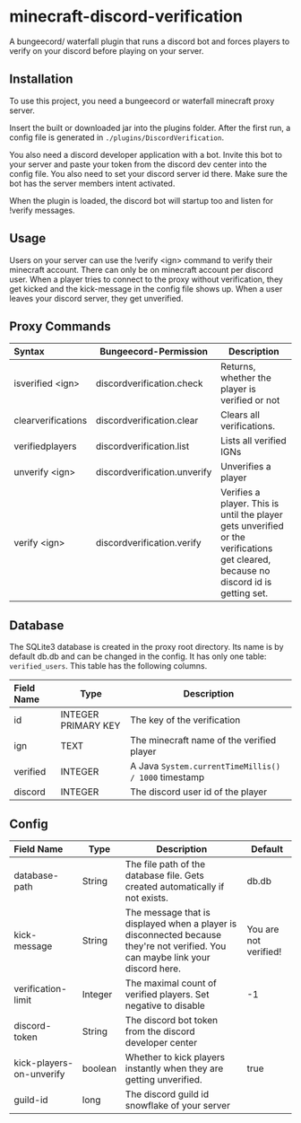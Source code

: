 # minecraft-discord-verification
A bungeecord/ waterfall plugin that runs a discord bot and forces players to verify on your discord before playing on your server.

## Installation

To use this project, you need a bungeecord or waterfall minecraft proxy server.

Insert the built or downloaded jar into the plugins folder. After the first run, a config file is generated in ``./plugins/DiscordVerification``.

You also need a discord developer application with a bot. Invite this bot to your server and paste your token from the discord dev center into the config file. You also need to set your discord server id there. Make sure the bot has the server members intent activated.

When the plugin is loaded, the discord bot will startup too and listen for !verify messages.

## Usage

Users on your server can use the !verify \<ign\> command to verify their minecraft account. There can only be on minecraft account per discord user. When a player tries to connect to the proxy without verification, they get kicked and the kick-message in the config file shows up. When a user leaves your discord server, they get unverified.

## Proxy Commands

| Syntax   | Bungeecord-Permission   | Description |
| :--- | ---- | ---- |
| isverified \<ign\> | discordverification.check |Returns, whether the player is verified or not|
| clearverifications | discordverification.clear |Clears all verifications.|
| verifiedplayers | discordverification.list |Lists all verified IGNs|
| unverify \<ign\> | discordverification.unverify |Unverifies a player|
| verify \<ign\> | discordverification.verify |Verifies a player. This is until the player gets unverified or the verifications get cleared, because no discord id is getting set.|

## Database

The SQLite3 database is created in the proxy root directory. Its name is by default db.db and can be changed in the config. It has only one table: ```verified_users```. This table has the following columns.

| Field Name | Type                | Description                                            |
| :--------- | ------------------- | ------------------------------------------------------ |
| id         | INTEGER PRIMARY KEY | The key of the verification                            |
| ign        | TEXT                | The minecraft name of the verified player              |
| verified   | INTEGER             | A Java ``System.currentTimeMillis() / 1000`` timestamp |
| discord    | INTEGER             | The discord user id of the player                      |

## Config

| Field Name               | Type    | Description                                                  | Default               |
| :----------------------- | ------- | ------------------------------------------------------------ | --------------------- |
| database-path            | String  | The file path of the database file. Gets created automatically if not exists. | db.db                 |
| kick-message             | String  | The message that is displayed when a player is disconnected because they're not verified. You can maybe link your discord here. | You are not verified! |
| verification-limit       | Integer | The maximal count of verified players. Set negative to disable | -1 |
| discord-token            | String  | The discord bot token from the discord developer center      |                       |
| kick-players-on-unverify | boolean | Whether to kick players instantly when they are getting unverified. | true                  |
| guild-id                 | long    | The discord guild id snowflake of your server                |                       |

